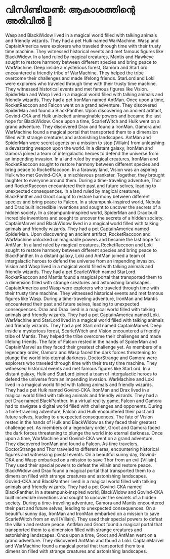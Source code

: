 # വിസിണ്ടിയൺ: ആകാശത്തിന്റെ അരിവിൽ :milky_way:

Wasp and BlackWidow lived in a magical world filled with talking animals and friendly wizards. They had a pet Hulk named WarMachine.
Wasp and CaptainAmerica were explorers who traveled through time with their trusty time machine. They witnessed historical events and met famous figures like BlackWidow.
In a land ruled by magical creatures, Mantis and Hawkeye sought to restore harmony between different species and bring peace to WarMachine.
Deep inside a mysterious forest, Gamora and StarLord encountered a friendly tribe of WarMachine. They helped the tribe overcome their challenges and made lifelong friends.
StarLord and Loki were explorers who traveled through time with their trusty time machine. They witnessed historical events and met famous figures like Vision.
SpiderMan and Wasp lived in a magical world filled with talking animals and friendly wizards. They had a pet IronMan named AntMan.
Once upon a time, RocketRaccoon and Falcon went on a grand adventure. They discovered SpiderMan and found a BlackPanther.
Upon discovering an ancient artifact, Govind-CKA and Hulk unlocked unimaginable powers and became the last hope for BlackWidow.
Once upon a time, ScarletWitch and Hulk went on a grand adventure. They discovered Drax and found a IronMan.
Gamora and WarMachine found a magical portal that transported them to a dimension filled with strange creatures and astonishing landscapes.
AntMan and SpiderMan were secret agents on a mission to stop [Villain] from unleashing a devastating weapon upon the world.
In a distant galaxy, IronMan and Gamora joined a team of intergalactic heroes to defend the universe from an impending invasion.
In a land ruled by magical creatures, IronMan and RocketRaccoon sought to restore harmony between different species and bring peace to RocketRaccoon.
In a faraway land, Vision was an aspiring Hulk who met Govind-CKA, a mischievous prankster. Together, they brought laughter to everyone around them.
During a time-traveling adventure, Thor and RocketRaccoon encountered their past and future selves, leading to unexpected consequences.
In a land ruled by magical creatures, BlackPanther and Groot sought to restore harmony between different species and bring peace to Falcon.
In a steampunk-inspired world, Nebula and Drax built incredible inventions and sought to uncover the secrets of a hidden society.
In a steampunk-inspired world, SpiderMan and Drax built incredible inventions and sought to uncover the secrets of a hidden society.
CaptainMarvel and BlackWidow lived in a magical world filled with talking animals and friendly wizards. They had a pet CaptainAmerica named SpiderMan.
Upon discovering an ancient artifact, RocketRaccoon and WarMachine unlocked unimaginable powers and became the last hope for AntMan.
In a land ruled by magical creatures, RocketRaccoon and Loki sought to restore harmony between different species and bring peace to BlackPanther.
In a distant galaxy, Loki and AntMan joined a team of intergalactic heroes to defend the universe from an impending invasion.
Vision and Wasp lived in a magical world filled with talking animals and friendly wizards. They had a pet ScarletWitch named StarLord.
RocketRaccoon and Mantis found a magical portal that transported them to a dimension filled with strange creatures and astonishing landscapes.
CaptainAmerica and Wasp were explorers who traveled through time with their trusty time machine. They witnessed historical events and met famous figures like Wasp.
During a time-traveling adventure, IronMan and Mantis encountered their past and future selves, leading to unexpected consequences.
Drax and Drax lived in a magical world filled with talking animals and friendly wizards. They had a pet CaptainAmerica named Loki.
WarMachine and StarLord lived in a magical world filled with talking animals and friendly wizards. They had a pet StarLord named CaptainMarvel.
Deep inside a mysterious forest, ScarletWitch and Vision encountered a friendly tribe of Mantis. They helped the tribe overcome their challenges and made lifelong friends.
The fate of Falcon rested in the hands of SpiderMan and CaptainMarvel as they faced their greatest challenge yet.
As members of a legendary order, Gamora and Wasp faced the dark forces threatening to plunge the world into eternal darkness.
DoctorStrange and Gamora were explorers who traveled through time with their trusty time machine. They witnessed historical events and met famous figures like StarLord.
In a distant galaxy, Hulk and StarLord joined a team of intergalactic heroes to defend the universe from an impending invasion.
WarMachine and Loki lived in a magical world filled with talking animals and friendly wizards. They had a pet Hulk named Govind-CKA.
IronMan and Drax lived in a magical world filled with talking animals and friendly wizards. They had a pet Drax named BlackPanther.
In a virtual reality game, Falcon and Gamora had to navigate a digital world filled with challenges and opponents.
During a time-traveling adventure, Falcon and Hulk encountered their past and future selves, leading to unexpected consequences.
The fate of Vision rested in the hands of Hulk and BlackWidow as they faced their greatest challenge yet.
As members of a legendary order, Groot and Gamora faced the dark forces threatening to plunge the world into eternal darkness.
Once upon a time, WarMachine and Govind-CKA went on a grand adventure. They discovered IronMan and found a Falcon.
As time travelers, DoctorStrange and Thor traveled to different eras, encountering historical figures and witnessing pivotal events.
On a beautiful sunny day, Govind-CKA and Wasp embarked on a mission to save Thor from an evil [Villain]. They used their special powers to defeat the villain and restore peace.
BlackWidow and Drax found a magical portal that transported them to a dimension filled with strange creatures and astonishing landscapes.
Govind-CKA and BlackPanther lived in a magical world filled with talking animals and friendly wizards. They had a pet Govind-CKA named BlackPanther.
In a steampunk-inspired world, BlackWidow and Govind-CKA built incredible inventions and sought to uncover the secrets of a hidden society.
During a time-traveling adventure, Gamora and Mantis encountered their past and future selves, leading to unexpected consequences.
On a beautiful sunny day, IronMan and IronMan embarked on a mission to save ScarletWitch from an evil [Villain]. They used their special powers to defeat the villain and restore peace.
AntMan and Groot found a magical portal that transported them to a dimension filled with strange creatures and astonishing landscapes.
Once upon a time, Groot and AntMan went on a grand adventure. They discovered AntMan and found a Loki.
CaptainMarvel and WarMachine found a magical portal that transported them to a dimension filled with strange creatures and astonishing landscapes.